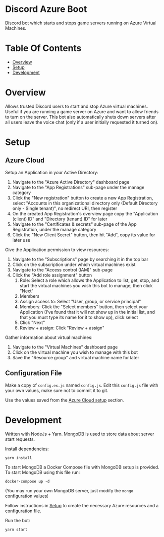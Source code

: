 # Discord Azure Boot
Discord bot which starts and stops game servers running on Azure Virtual Machines.

# Table Of Contents
- [Overview](#overview)
- [Setup](#setup)
- [Development](#development)

# Overview
Allows trusted Discord users to start and stop Azure virtual machines. Useful if you are running a game server on Azure and want to allow friends to turn on the server. This bot also automatically shuts down servers after all users leave the voice chat (only if a user initially requested it turned on).

# Setup
## Azure Cloud
Setup an Application in your Active Directory:

1. Navigate to the "Azure Active Directory" dashboard page
2. Navigate to the "App Registrations" sub-page under the manage category
3. Click the "New registration" button to create a new App Registration, select "Accounts in this organizational directory only (Default Directory only - Single tenant)", no redirect URI, then register
4. On the created App Registration's overview page copy the "Application (client) ID" and "Directory (tenant) ID" for later
5. Navigate to the "Certificates & secrets" sub-page of the App Registration, under the manage category
6. Click the "New Client Secret" button, then hit "Add", copy its value for later use

Give the Application permission to view resources:

1. Navigate to the "Subscriptions" page by searching it in the top bar
2. Click on the subscription under which virtual machines exist
3. Navigate to the "Access control (IAM)" sub-page
4. Click the "Add role assignment" button
   1. Role: Select a role which allows the Application to list, get, stop, and start the virtual machines you wish this bot to manage, then click "Next"
   2. Members
     1. Assign access to: Select "User, group, or service principal"
	 2. Members: Click the "Select members" button, then select your Application (I've found that it will not show up in the initial list, and that you must type its name for it to show up), click select
     3. Click "Next"
   3. Review + assign: Click "Review + assign"

Gather information about virtual machines:

1. Navigate to the "Virtual Machines" dashboard page
2. Click on the virtual machine you wish to manage with this bot
3. Save the "Resource group" and virtual machine name for later

## Configuration File
Make a copy of `config.ex.js` named `config.js`. Edit this `config.js` file with your own values, make sure not to commit it to git.

Use the values saved from the [Azure Cloud setup](#azure-cloud) section.

# Development
Written with NodeJs + Yarn. MongoDB is used to store data about server start requests.

Install dependencies:

```
yarn install
```

To start MongoDB a Docker Compose file with MongoDB setup is provided. To start MongoDB using this file run:

```
docker-compose up -d
```

(You may run your own MongoDB server, just modify the `mongo` configuration values)

Follow instructions in [Setup](#setup) to create the necessary Azure resources and a configuration file.

Run the bot:

```
yarn start
```
